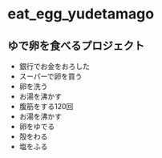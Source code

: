# eat_egg_yudetamago  
ゆで卵を食べるプロジェクト  
---
- 銀行でお金をおろした  
- スーパーで卵を買う  
- 卵を洗う
- お湯を沸かす
- 腹筋をする120回
- お湯を沸かす  
- 卵をゆでる
- 殻をわる  
- 塩をふる